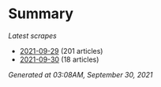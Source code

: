 # Summary
*Latest scrapes*
* [2021-09-29](https://github.com/nuuuwan/news_lk/blob/data/news_lk.2021-09-29.json) (201 articles)
* [2021-09-30](https://github.com/nuuuwan/news_lk/blob/data/news_lk.2021-09-30.json) (18 articles)

*Generated at 03:08AM, September 30, 2021*